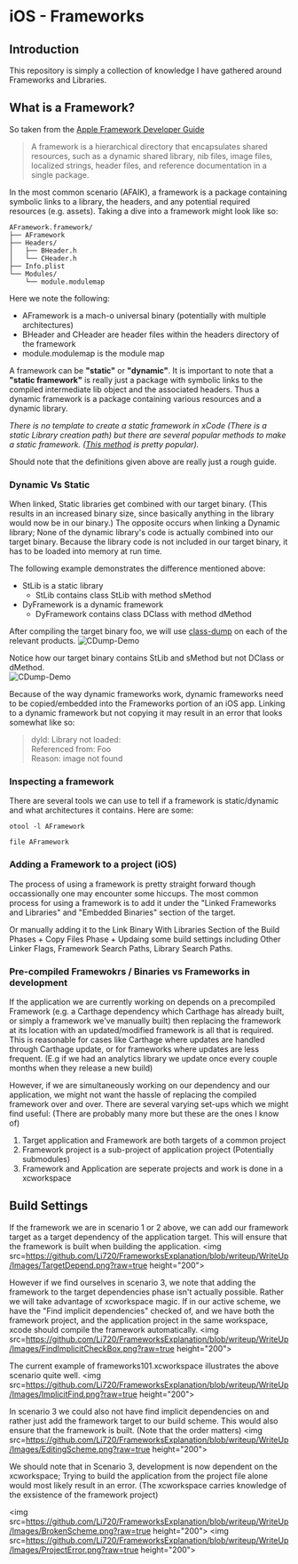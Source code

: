 # iOS - Frameworks 
## Introduction

This repository is simply a collection of knowledge I have gathered around Frameworks and Libraries.

## What is a Framework?

So taken from the [Apple Framework Developer Guide](https://developer.apple.com/library/content/documentation/MacOSX/Conceptual/BPFrameworks/Concepts/WhatAreFrameworks.html#//apple_ref/doc/uid/20002303-BBCEIJFI) 
> A framework is a hierarchical directory that encapsulates shared resources, such as a dynamic shared library, nib files, image files, localized strings, header files, and reference documentation in a single package.

In the most common scenario (AFAIK), a framework is a package containing symbolic links to a library, the headers, and any potential required resources (e.g. assets). Taking a dive into a framework might look like so: 
```
AFramework.framework/
├── AFramework
├── Headers/
│   ├── BHeader.h
│   └── CHeader.h
├── Info.plist
└── Modules/
    └── module.modulemap
```
Here we note the following:
- AFramework is a mach-o universal binary (potentially with multiple architectures) 
- BHeader and CHeader are header files within the headers directory of the framework
- module.modulemap is the module map 

A framework can be **"static"** or **"dynamic"**. It is important to note that a **"static framework"** is really just a package with symbolic links to the compiled intermediate lib object and the associated headers. Thus a dynamic framework is a package containing various resources and a dynamic library.

*There is no template to create a static framework in xCode (There is a static Library creation path) but there are several popular methods to make a static framework. ([This method](https://github.com/jverkoey/iOS-Framework) is pretty popular).*

Should note that the definitions given above are really just a rough guide. 

### Dynamic Vs Static 

When linked, Static libraries get combined with our target binary. (This results in an increased binary size, since basically anything in the library would now be in our binary.) The opposite occurs when linking a Dynamic library; None of the dynamic library's code is actually combined into our target binary. Because the library code is not included in our target binary, it has to be loaded into memory at run time. 

The following example demonstrates the difference mentioned above:
- StLib is a static library 
  - StLib contains class StLib with method sMethod 
- DyFramework is a dynamic framework 
  - DyFramework contains class DClass with method dMethod

After compiling the target binary foo, we will use [class-dump](http://stevenygard.com/projects/class-dump/) on each of the relevant products. 
![CDump-Demo](https://github.com/Li720/FrameworksExplanation/blob/writeup/WriteUp/Images/CDumpDemo.gif)

Notice how our target binary contains StLib and sMethod but not DClass or dMethod.  
![CDump-Demo](https://github.com/Li720/FrameworksExplanation/blob/writeup/WriteUp/Images/StLibVsDClass.gif)

Because of the way dynamic frameworks work, dynamic frameworks need to be copied/embedded into the Frameworks portion of an iOS app. Linking to a dynamic framework but not copying it may result in an error that looks somewhat like so: 
> dyld: Library not loaded: <Library>  
  Referenced from: Foo  
  Reason: image not found  

### Inspecting a framework

There are several tools we can use to tell if a framework is static/dynamic and what architectures it contains. Here are some:

```shell
otool -l AFramework
```
```shell
file AFramework
```

### Adding a Framework to a project (iOS)

The process of using a framework is pretty straight forward though occassionally one may encounter some hiccups. The most common process for using a framework is to add it under the "Linked Frameworks and Libraries" and "Embedded Binaries" section of the target. 

Or manually adding it to the Link Binary With Libraries Section of the Build Phases + Copy Files Phase + Updaing some build settings including Other Linker Flags, Framework Search Paths, Library Search Paths.

### Pre-compiled Framewokrs / Binaries vs Frameworks in development

If the application we are currently working on depends on a precompiled Framework (e.g. a Carthage dependency which Carthage has already built, or simply a framework we've manually built) then replacing the framework at its location with an updated/modified framework is all that is required. 
This is reasonable for cases like Carthage where updates are handled through Carthage update, or for frameworks where updates are less frequent. (E.g if we had an analytics library we update once every couple months when they release a new build)

However, if we are simultaneously working on our dependency and our application, we might not want the hassle of replacing the compiled framework over and over. There are several varying set-ups which we might find useful: (There are probably many more but these are the ones I know of) 
1. Target application and Framework are both targets of a common project
2. Framework project is a sub-project of application project (Potentially submodules)
3. Framework and Application are seperate projects and work is done in a xcworkspace

## Build Settings

If the framework we are in scenario 1 or 2 above, we can add our framework target as a target dependency of the application target. This will ensure that the framework is built when building the application. 
<img src=https://github.com/Li720/FrameworksExplanation/blob/writeup/WriteUp/Images/TargetDepend.png?raw=true height="200">

However if we find ourselves in scenario 3, we note that adding the framework to the target dependencies phase isn't actually possible. Rather we will take advantage of xcworkspace magic. If in our active scheme, we have the "Find implicit dependencies" checked of, and we have both the framework project, and the application project in the same workspace, xcode should compile the framework automatically. 
<img src=https://github.com/Li720/FrameworksExplanation/blob/writeup/WriteUp/Images/FindImplicitCheckBox.png?raw=true height="200">

The current example of frameworks101.xcworkspace illustrates the above scenario quite well. 
<img src=https://github.com/Li720/FrameworksExplanation/blob/writeup/WriteUp/Images/ImplicitFind.png?raw=true height="200">

In scenario 3 we could also not have find implicit dependencies on and rather just add the framework target to our build scheme. This would also ensure that the framework is built. (Note that the order matters) 
<img src=https://github.com/Li720/FrameworksExplanation/blob/writeup/WriteUp/Images/EditingScheme.png?raw=true height="200">

We should note that in Scenario 3, development is now dependent on the xcworkspace; Trying to build the application from the project file alone would most likely result in an error. (The xcworkspace carries knowledge of the exsistence of the framework project)

<img src=https://github.com/Li720/FrameworksExplanation/blob/writeup/WriteUp/Images/BrokenScheme.png?raw=true height="200">
<img src=https://github.com/Li720/FrameworksExplanation/blob/writeup/WriteUp/Images/ProjectError.png?raw=true height="200">
